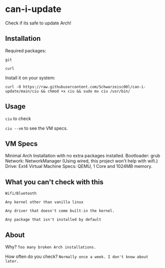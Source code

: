 # can-i-update
Check if its safe to update Arch!
## Installation
Required packages:


`
git
`


`
curl
`


Install it on your system:


```
curl -O https://raw.githubusercontent.com/Schwarzeisc00l/can-i-update/main/ciu && chmod +x ciu && sudo mv ciu /usr/bin/
```

## Usage 
`ciu` to check




`ciu --vm` to see the VM specs.




## VM Specs
Minimal Arch Installation with no extra packages installed.
Bootloader: grub
Network: NetworkManager (Using wired, this project won't help with wifi.)
Drive: Ext4
Virtual Machine Specs: QEMU, 1 Core and 1024MB memory.



## What you can't check with this
`Wifi/Bluetooth`




`Any kernel other than vanilla linux`




`Any driver that doesn't come built-in the kernel.`



`Any package that isn't installed by default`



## About

Why?
`Too many broken Arch installations.`



How often do you check?
`Normally once a week. I don't know about later.`
